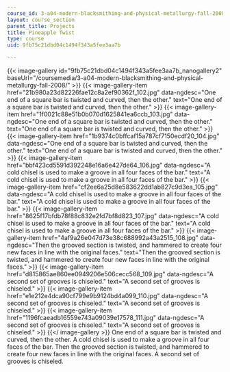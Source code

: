 ```yaml
---
course_id: 3-a04-modern-blacksmithing-and-physical-metallurgy-fall-2008
layout: course_section
parent_title: Projects
title: Pineapple Twist
type: course
uid: 9fb75c21dbd04c1494f343a5fee3aa7b

---
```


{{< image-gallery id="9fb75c21dbd04c1494f343a5fee3aa7b_nanogallery2" baseUrl="/coursemedia/3-a04-modern-blacksmithing-and-physical-metallurgy-fall-2008/" >}}
{{< image-gallery-item href="21b980a23d82226fae12c8a2ef90362f_102.jpg" data-ngdesc="One end of a square bar is twisted and curved, then the other." text="One end of a square bar is twisted and curved, then the other." >}}
{{< image-gallery-item href="1f0021c88e51b0b070d1625841ea6ccb_103.jpg" data-ngdesc="One end of a square bar is twisted and curved, then the other." text="One end of a square bar is twisted and curved, then the other." >}}
{{< image-gallery-item href="1b9374c0bffcaf15a787cf7150ecdf20_104.jpg" data-ngdesc="One end of a square bar is twisted and curved, then the other." text="One end of a square bar is twisted and curved, then the other." >}}
{{< image-gallery-item href="bbf423cd5591d392248e16a6e427de64_106.jpg" data-ngdesc="A cold chisel is used to make a groove in all four faces of the bar." text="A cold chisel is used to make a groove in all four faces of the bar." >}}
{{< image-gallery-item href="cf2ee6a25d8e583622dd1ab827c9d3ea_105.jpg" data-ngdesc="A cold chisel is used to make a groove in all four faces of the bar." text="A cold chisel is used to make a groove in all four faces of the bar." >}}
{{< image-gallery-item href="8625f17bfdb78f88c832e2fd7bf8d823_107.jpg" data-ngdesc="A cold chisel is used to make a groove in all four faces of the bar." text="A cold chisel is used to make a groove in all four faces of the bar." >}}
{{< image-gallery-item href="4af9a26e047d73e38c688992a43a2515_108.jpg" data-ngdesc="Then the grooved section is twisted, and hammered to create four new faces in line with the original faces." text="Then the grooved section is twisted, and hammered to create four new faces in line with the original faces." >}}
{{< image-gallery-item href="d815865ae860ee0949206e506cecc568_109.jpg" data-ngdesc="A second set of grooves is chiseled." text="A second set of grooves is chiseled." >}}
{{< image-gallery-item href="e1e212e4dca90cf799e9b9124bd4a099_110.jpg" data-ngdesc="A second set of grooves is chiseled." text="A second set of grooves is chiseled." >}}
{{< image-gallery-item href="1196fcaeadb16559e743a09039e17578_111.jpg" data-ngdesc="A second set of grooves is chiseled." text="A second set of grooves is chiseled." >}}
{{</ image-gallery >}}
One end of a square bar is twisted and curved, then the other. A cold chisel is used to make a groove in all four faces of the bar. Then the grooved section is twisted, and hammered to create four new faces in line with the original faces. A second set of grooves is chiseled.